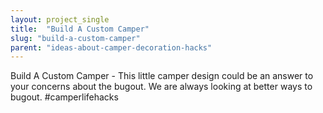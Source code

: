 ```yaml
---
layout: project_single
title:  "Build A Custom Camper"
slug: "build-a-custom-camper"
parent: "ideas-about-camper-decoration-hacks"
---
```

Build A Custom Camper - This little camper design could be an answer to your concerns about the bugout. We are always looking at better ways to bugout. #camperlifehacks